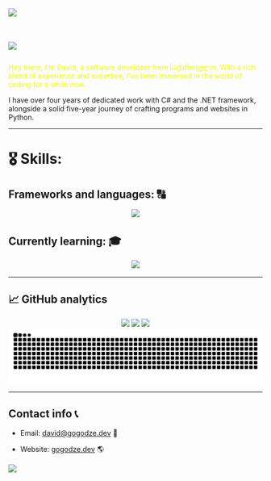 <img align="center" src="https://capsule-render.vercel.app/api?type=waving&height=100&color=gradient&section=header">

# <img src="https://readme-typing-svg.demolab.com/?lines=Welcome+to+my+github+page;Have+a+great+day">







<p style="color: #f4fc03;">
Hey there, I'm David, a software developer from საქართველო. With a rich blend of experience and expertise, I've been immersed in the world of coding for a while now.
  
I have over four years of dedicated work with C# and the .NET framework, alongside a solid five-year journey of crafting programs and websites in Python.
</p>

<hr>

# 🎖️ Skills:

## Frameworks and languages: 🔠
<p align="center">
  <a href="https://skillicons.dev">
    <img src="https://skillicons.dev/icons?i=py,cs,cpp,dotnet,wasm,html,css,tailwind,bootstrap,js,ts,sqlite"/>
  </a>
</p>

## Currently learning: 🎓
  <p align="center">
    <a href="https://skillicons.dev">
      <img src="https://skillicons.dev/icons?i=rust,c,php,react,java,r"/>
    </a>
  </p>
  
<hr>



## 📈 GitHub analytics


<p align="center">
<!--         <img src="https://streak-stats.demolab.com/?user=gogodze&theme=tokyonight"/> -->
        <img src="https://github-profile-summary-cards.vercel.app/api/cards/profile-details?username=gogodze&theme=tokyonight">
        <img src="https://github-profile-summary-cards.vercel.app/api/cards/repos-per-language?username=gogodze&theme=tokyonight">
        <img src="https://github-profile-summary-cards.vercel.app/api/cards/most-commit-language?username=gogodze&theme=tokyonight">
        <picture>
          <source media="(prefers-color-scheme: dark)" srcset="https://raw.githubusercontent.com/gogodze/gogodze/output/github-contribution-grid-snake-dark.svg">
          <source media="(prefers-color-scheme: light)" srcset="https://raw.githubusercontent.com/gogodze/gogodze/output/github-contribution-grid-snake.svg">
          <img alt="github contribution grid snake animation" src="https://raw.githubusercontent.com/gogodze/gogodze/output/github-contribution-grid-snake.svg">
        </picture>
</p>

<hr>

## Contact info 📞
 - Email: david@gogodze.dev 📩
 + Website:  [gogodze.dev](https://gogodze.dev) 🌎
<img align="center" src="https://capsule-render.vercel.app/api?type=waving&height=100&color=gradient&section=footer">













